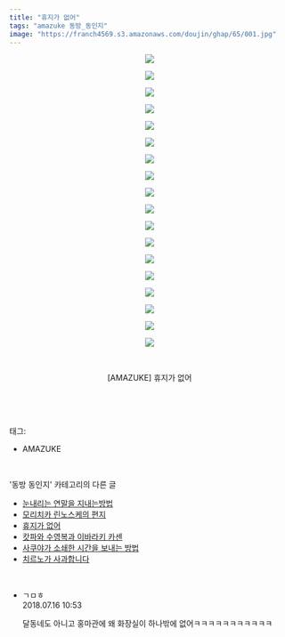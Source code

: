 ```yaml
---
title: "휴지가 없어"
tags: "amazuke 동방_동인지"
image: "https://franch4569.s3.amazonaws.com/doujin/ghap/65/001.jpg"
---
```

<div class="article">
<p style="text-align: center; clear: none; float: none;"><img src="{{ site.imgserver2 }}/ghap/65/001.jpg"/></p>
<p style="text-align: center; clear: none; float: none;"><img src="{{ site.imgserver2 }}/ghap/65/002.jpg"/></p>
<p style="text-align: center; clear: none; float: none;"><img src="{{ site.imgserver2 }}/ghap/65/003.jpg"/></p>
<p style="text-align: center; clear: none; float: none;"><img src="{{ site.imgserver2 }}/ghap/65/004.jpg"/></p>
<p style="text-align: center; clear: none; float: none;"><img src="{{ site.imgserver2 }}/ghap/65/005.jpg"/></p>
<p style="text-align: center; clear: none; float: none;"><img src="{{ site.imgserver2 }}/ghap/65/006.jpg"/></p>
<p style="text-align: center; clear: none; float: none;"><img src="{{ site.imgserver2 }}/ghap/65/007.jpg"/></p>
<p style="text-align: center; clear: none; float: none;"><img src="{{ site.imgserver2 }}/ghap/65/008.jpg"/></p>
<p style="text-align: center; clear: none; float: none;"><img src="{{ site.imgserver2 }}/ghap/65/009.jpg"/></p>
<p style="text-align: center; clear: none; float: none;"><img src="{{ site.imgserver2 }}/ghap/65/010.jpg"/></p>
<p style="text-align: center; clear: none; float: none;"><img src="{{ site.imgserver2 }}/ghap/65/011.jpg"/></p>
<p style="text-align: center; clear: none; float: none;"><img src="{{ site.imgserver2 }}/ghap/65/012.jpg"/></p>
<p style="text-align: center; clear: none; float: none;"><img src="{{ site.imgserver2 }}/ghap/65/013.jpg"/></p>
<p style="text-align: center; clear: none; float: none;"><img src="{{ site.imgserver2 }}/ghap/65/014.jpg"/></p>
<p style="text-align: center; clear: none; float: none;"><img src="{{ site.imgserver2 }}/ghap/65/015.jpg"/></p>
<p style="text-align: center; clear: none; float: none;"><img src="{{ site.imgserver2 }}/ghap/65/016.jpg"/></p>
<p style="text-align: center; clear: none; float: none;"><img src="{{ site.imgserver2 }}/ghap/65/017.jpg"/></p>
<p style="text-align: center; clear: none; float: none;"><img src="{{ site.imgserver2 }}/ghap/65/018.jpg"/></p>
<p style="text-align: center; clear: none; float: none;"><br/></p>
<p style="text-align: center; clear: none; float: none;">[AMAZUKE] 휴지가 없어</p>
<p><br/></p>
</div><br/>
<div class="tagTrail">
<p>태그: </p>
<ul>
<li>AMAZUKE</li>
</ul>
</div><br/>
<div class="another">
<p>'동방 동인지' 카테고리의 다른 글</p>
<ul>
<li><a href="/ghap_67">눈내리는 연말을 지내는방법</a></li>
<li><a href="/ghap_66">모리치카 린노스케의 편지</a></li>
<li><a href="/ghap_65">휴지가 없어</a></li>
<li><a href="/ghap_64">캇파와 수영복과 이바라키 카센</a></li>
<li><a href="/ghap_63">사쿠야가 소쇄한 시간을 보내는 방법</a></li>
<li><a href="/ghap_62">치르노가 사과합니다</a></li>
</ul>
</div><br/>
<div class="cb_module cb_fluid">
<div class="cb_wrt cb_profile">
<div class="comment">
<ul>
<li class="cb_thumb_off" id="comment15287735">
<div class="cb_comment_area">
<div class="cb_info_area">
<div class="cb_section">
<span class="cb_nick_name">ㄱㅁㅎ</span>
</div>
<div class="cb_section">
<span class="cb_date">2018.07.16 10:53 </span>
</div>
</div>
<div class="cb_dsc_comment">
<p class="cb_dsc">
											달동네도 아니고 홍마관에 왜 화장실이 하나밖에 없어ㅋㅋㅋㅋㅋㅋㅋㅋㅋㅋㅋ
										</p>
</div>
</div></li>
</ul>
</div>
</div><!-- commentList close -->
</div><br/>

